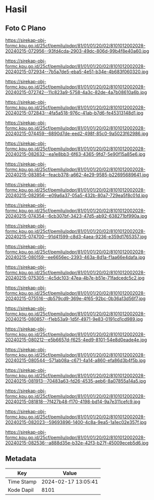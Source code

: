 # Hasil

## Foto C Plano

https://sirekap-obj-formc.kpu.go.id/25cf/pemilu/pdpr/81/01/01/20/02/8101012002028-20240215-072956--93fd4cda-2903-49dc-806d-99b4f8e40a60.jpg

https://sirekap-obj-formc.kpu.go.id/25cf/pemilu/pdpr/81/01/01/20/02/8101012002028-20240215-072934--7b5a7de5-eba5-4e51-b34e-4b683f060320.jpg

https://sirekap-obj-formc.kpu.go.id/25cf/pemilu/pdpr/81/01/01/20/02/8101012002028-20240215-072742--11c823a9-5758-4a3c-82de-4a7b08610a6b.jpg

https://sirekap-obj-formc.kpu.go.id/25cf/pemilu/pdpr/81/01/01/20/02/8101012002028-20240215-072843--4fa5a518-976c-41ab-b7d6-fe45313148d1.jpg

https://sirekap-obj-formc.kpu.go.id/25cf/pemilu/pdpr/81/01/01/20/02/8101012002028-20240215-074459--6890d7de-eed2-498f-85c0-9a5023f62986.jpg

https://sirekap-obj-formc.kpu.go.id/25cf/pemilu/pdpr/81/01/01/20/02/8101012002028-20240215-082632--ea1e8bb3-6f63-4365-9fd7-5e90f15a85e6.jpg

https://sirekap-obj-formc.kpu.go.id/25cf/pemilu/pdpr/81/01/01/20/02/8101012002028-20240215-083854--feacb378-a662-4e29-9585-b22695689641.jpg

https://sirekap-obj-formc.kpu.go.id/25cf/pemilu/pdpr/81/01/01/20/02/8101012002028-20240215-082956--e09a6a37-05a5-432b-80a7-729ea5f8c01d.jpg

https://sirekap-obj-formc.kpu.go.id/25cf/pemilu/pdpr/81/01/01/20/02/8101012002028-20240215-074354--6cb307bf-3423-47d5-ab92-638271bf990a.jpg

https://sirekap-obj-formc.kpu.go.id/25cf/pemilu/pdpr/81/01/01/20/02/8101012002028-20240215-074700--91d41599-c8d3-4aea-9236-e359d1765357.jpg

https://sirekap-obj-formc.kpu.go.id/25cf/pemilu/pdpr/81/01/01/20/02/8101012002028-20240215-080159--ee6656ec-2393-463a-8d1a-f1aa66e4dafa.jpg

https://sirekap-obj-formc.kpu.go.id/25cf/pemilu/pdpr/81/01/01/20/02/8101012002028-20240215-075305--4c5dc103-47ea-4b7e-b51e-71fadcedc5c2.jpg

https://sirekap-obj-formc.kpu.go.id/25cf/pemilu/pdpr/81/01/01/20/02/8101012002028-20240215-075516--db579cd9-369e-4f65-92bc-0b36a13d56f7.jpg

https://sirekap-obj-formc.kpu.go.id/25cf/pemilu/pdpr/81/01/01/20/02/8101012002028-20240215-080857--f1eb53a9-1d5f-4971-9e83-0191cd1cd989.jpg

https://sirekap-obj-formc.kpu.go.id/25cf/pemilu/pdpr/81/01/01/20/02/8101012002028-20240215-080212--e5b6657d-f625-4ed9-8101-54e8d0eade4e.jpg

https://sirekap-obj-formc.kpu.go.id/25cf/pemilu/pdpr/81/01/01/20/02/8101012002028-20240215-080544--571ab08a-c671-4a14-a860-efa86d3b4f5b.jpg

https://sirekap-obj-formc.kpu.go.id/25cf/pemilu/pdpr/81/01/01/20/02/8101012002028-20240215-081913--70483a63-fd26-4535-aeb6-8a07855a14a5.jpg

https://sirekap-obj-formc.kpu.go.id/25cf/pemilu/pdpr/81/01/01/20/02/8101012002028-20240215-081818--7f427b48-f170-4198-bd14-9a7e311cefc9.jpg

https://sirekap-obj-formc.kpu.go.id/25cf/pemilu/pdpr/81/01/01/20/02/8101012002028-20240215-082023--59693896-1400-4c8a-9ea5-1a1ec02e357f.jpg

https://sirekap-obj-formc.kpu.go.id/25cf/pemilu/pdpr/81/01/01/20/02/8101012002028-20240215-082536--a888d35e-b32e-42f3-b27f-45009eceb5d6.jpg


## Metadata

| Key        | Value               |
| ---------- | ------------------- |
| Time Stamp | 2024-02-17 13:05:41 |
| Kode Dapil | 8101                |



